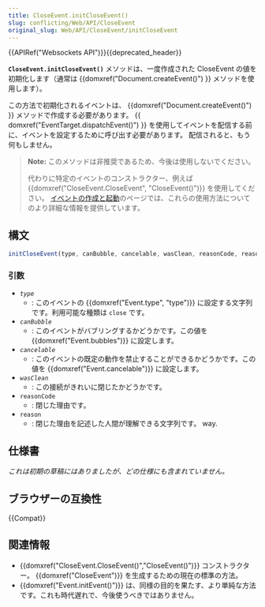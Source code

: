 ```yaml
---
title: CloseEvent.initCloseEvent()
slug: conflicting/Web/API/CloseEvent
original_slug: Web/API/CloseEvent/initCloseEvent
---
```

{{APIRef("Websockets API")}}{{deprecated_header}}

**`CloseEvent.initCloseEvent()`** メソッドは、一度作成された CloseEvent の値を初期化します（通常は {{domxref("Document.createEvent()") }} メソッドを使用します）。

この方法で初期化されるイベントは、 {{domxref("Document.createEvent()") }} メソッドで作成する必要があります。
{{ domxref("EventTarget.dispatchEvent()") }} を使用してイベントを配信する前に、イベントを設定するために呼び出す必要があります。
配信されると、もう何もしません。

> **Note:** このメソッドは非推奨であるため、今後は使用しないでください。
>
> 代わりに特定のイベントのコンストラクター、例えば {{domxref("CloseEvent.CloseEvent", "CloseEvent()")}} を使用してください。
> [イベントの作成と起動](/ja/docs/Web/Events/Creating_and_triggering_events)のページでは、これらの使用方法についてのより詳細な情報を提供しています。

## 構文

```js
initCloseEvent(type, canBubble, cancelable, wasClean, reasonCode, reason)
```

### 引数

- _`type`_
  - : このイベントの {{domxref("Event.type", "type")}} に設定する文字列です。利用可能な種類は `close` です。
- _`canBubble`_
  - : このイベントがバブリングするかどうかです。この値を {{domxref("Event.bubbles")}} に設定します。
- _`cancelable`_
  - : このイベントの既定の動作を禁止することができるかどうかです。この値を {{domxref("Event.cancelable")}} に設定します。
- _`wasClean`_
  - : この接続がきれいに閉じたかどうかです。
- `reasonCode`
  - : 閉じた理由です。
- `reason`
  - : 閉じた理由を記述した人間が理解できる文字列です。
    way.

## 仕様書

_これは初期の草稿にはありましたが、どの仕様にも含まれていません。_

## ブラウザーの互換性

{{Compat}}

## 関連情報

- {{domxref("CloseEvent.CloseEvent()","CloseEvent()")}} コンストラクター。 {{domxref("CloseEvent")}} を生成するための現在の標準の方法。
- {{domxref("Event.initEvent()")}} は、同様の目的を果たす、より単純な方法です。これも時代遅れで、今後使うべきではありません。
